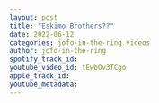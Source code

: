 ```yaml
---
layout: post
title: "Eskimo Brothers??"
date: 2022-06-12
categories: jofo-in-the-ring videos
author: jofo-in-the-ring
spotify_track_id: 
youtube_video_id: tEwbOv3TCgo
apple_track_id: 
youtube_metadata: 
---
```

